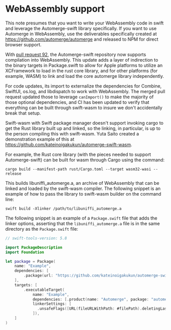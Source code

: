# WebAssembly support

This note presumes that you want to write your WebAssembly code in swift and
leverage the Automerge-swift library specifically. If you want to use Automerge in WebAssembly, use the deliverables specifically created at https://github.com/automerge/automerge and released to NPM for direct browser support.

With [pull request 92](https://github.com/automerge/automerge-swift/pull/92), the Automerge-swift repository now supports compilation into WebAssembly.
This update adds a layer of indirection to the binary targets in Package.swift to allow for Apple platforms to utilize an XCFramework to load in the rust core library, and for other platforms (for example, WASM) to link and load the core automerge library independently.

For code updates, its import to externalize the dependencies for Combine, SwiftUI, os.log, and libdispatch to work with WebAssembly. The merged pull request updated those to leverage `canImport()` to make the majority of those optional dependencies, and CI has been updated to verify that everything can be built through swift-wasm to insure we don't accidentally break that setup.

Swift-wasm with Swift package manager doesn't support invoking cargo to get the Rust library built up and linked, so the linking, in particular, is up to the person compiling this with swift-wasm. Yuta Saito created a demonstration example of this at https://github.com/kateinoigakukun/automerge-swift-wasm.

For example, the Rust core library (with the pieces needed to support Automerge-swift) can be built for wasm through Cargo using the command:

    cargo build --manifest-path rust/Cargo.toml --target wasm32-wasi --release

This builds libuniffi_automerge.a, an archive of WebAssembly that can be linked and loaded by the swift-wasm compiler. The following snippet is an example of how to pass the library to swift-wasm builder on the command line:

    swift build -Xlinker /path/to/libuniffi_automerge.a

The following snippet is an example of a `Package.swift` file that adds the linker options, asserting that the `libuniffi_automerge.a` file is in the same directory as the `Package.swift` file:

```swift
// swift-tools-version: 5.8

import PackageDescription
import Foundation

let package = Package(
    name: "Example",
    dependencies: [
        .package(url: "https://github.com/kateinoigakukun/automerge-swift", revision: "3cbe046a296ce8f4674708a8777058c5e4013400"),
    ],
    targets: [
        .executableTarget(
            name: "Example",
            dependencies: [.product(name: "Automerge", package: "automerge-swift")],
            linkerSettings: [
              .unsafeFlags([URL(fileURLWithPath: #filePath).deletingLastPathComponent().appendingPathComponent("libuniffi_automerge.a").path]),
            ]),
    ]
)
```

